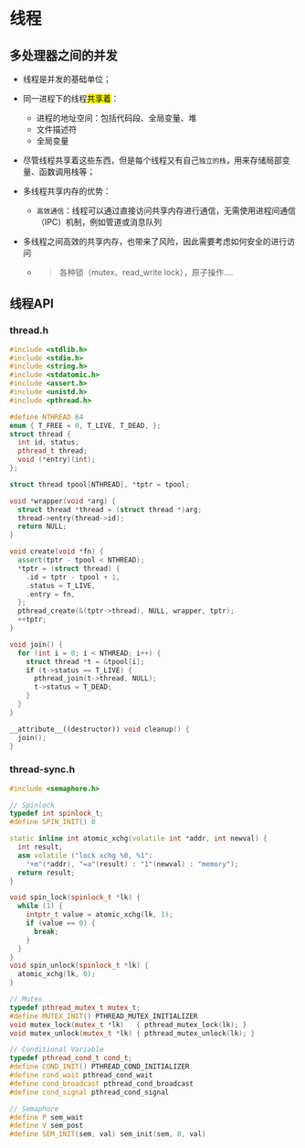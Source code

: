# 线程

## 多处理器之间的并发

* 线程是并发的基础单位；

* 同一进程下的线程<mark>共享着</mark>：
  
  * 进程的地址空间：包括代码段、全局变量、堆
  * 文件描述符
  * 全局变量

* 尽管线程共享着这些东西，但是每个线程又有自己`独立的栈`，用来存储局部变量、函数调用栈等；

* 多线程共享内存的优势：
  
  * `高效通信`：线程可以通过直接访问共享内存进行通信，无需使用进程间通信（IPC）机制，例如管道或消息队列

* 多线程之间高效的共享内存，也带来了风险，因此需要考虑如何安全的进行访问
  
  * > 各种锁（mutex、read_write lock），原子操作....

## 线程API

### thread.h

```cpp
#include <stdlib.h>
#include <stdio.h>
#include <string.h>
#include <stdatomic.h>
#include <assert.h>
#include <unistd.h>
#include <pthread.h>

#define NTHREAD 64
enum { T_FREE = 0, T_LIVE, T_DEAD, };
struct thread {
  int id, status;
  pthread_t thread;
  void (*entry)(int);
};

struct thread tpool[NTHREAD], *tptr = tpool;

void *wrapper(void *arg) {
  struct thread *thread = (struct thread *)arg;
  thread->entry(thread->id);
  return NULL;
}

void create(void *fn) {
  assert(tptr - tpool < NTHREAD);
  *tptr = (struct thread) {
    .id = tptr - tpool + 1,
    .status = T_LIVE,
    .entry = fn,
  };
  pthread_create(&(tptr->thread), NULL, wrapper, tptr);
  ++tptr;
}

void join() {
  for (int i = 0; i < NTHREAD; i++) {
    struct thread *t = &tpool[i];
    if (t->status == T_LIVE) {
      pthread_join(t->thread, NULL);
      t->status = T_DEAD;
    }
  }
}

__attribute__((destructor)) void cleanup() {
  join();
}
```

### thread-sync.h

```cpp
#include <semaphore.h>

// Spinlock
typedef int spinlock_t;
#define SPIN_INIT() 0

static inline int atomic_xchg(volatile int *addr, int newval) {
  int result;
  asm volatile ("lock xchg %0, %1":
    "+m"(*addr), "=a"(result) : "1"(newval) : "memory");
  return result;
}

void spin_lock(spinlock_t *lk) {
  while (1) {
    intptr_t value = atomic_xchg(lk, 1);
    if (value == 0) {
      break;
    }
  }
}
void spin_unlock(spinlock_t *lk) {
  atomic_xchg(lk, 0);
}

// Mutex
typedef pthread_mutex_t mutex_t;
#define MUTEX_INIT() PTHREAD_MUTEX_INITIALIZER
void mutex_lock(mutex_t *lk)   { pthread_mutex_lock(lk); }
void mutex_unlock(mutex_t *lk) { pthread_mutex_unlock(lk); }

// Conditional Variable
typedef pthread_cond_t cond_t;
#define COND_INIT() PTHREAD_COND_INITIALIZER
#define cond_wait pthread_cond_wait
#define cond_broadcast pthread_cond_broadcast
#define cond_signal pthread_cond_signal

// Semaphore
#define P sem_wait
#define V sem_post
#define SEM_INIT(sem, val) sem_init(sem, 0, val)
```